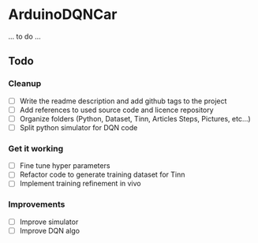 # ArduinoDQNCar

... to do ...

## Todo

### Cleanup

 - [ ] Write the readme description and add github tags to the project
 - [ ] Add references to used source code and licence repository
 - [ ] Organize folders (Python, Dataset, Tinn, Articles Steps, Pictures, etc...)
 - [ ] Split python simulator for DQN code

### Get it working

 - [ ] Fine tune hyper parameters
 - [ ] Refactor code to generate training dataset for Tinn 
 - [ ] Implement training refinement in vivo
 
### Improvements

 - [ ] Improve simulator
 - [ ] Improve DQN algo
